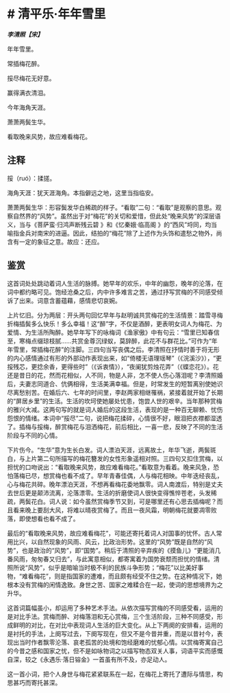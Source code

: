 # # 清平乐·年年雪里

***李清照【宋】***

年年雪里。

常插梅花醉。

挼尽梅花无好意。

赢得满衣清泪。

今年海角天涯。

萧萧两鬓生华。

看取晚来风势，故应难看梅花。

## 注释

挼（ruó）：揉搓。

海角天涯：犹天涯海角。本指僻远之地，这里当指临安。

萧萧两鬓生华：形容鬓发华白稀疏的样子。“看取”二句：“看取”是观察的意思。观察自然界的“风势”。虽然出于对“梅花”的关切和爱惜，但此处“晚来风势”的深层语义，当与《菩萨蛮·归鸿声断残云碧 》和《忆秦娥·临高阁 》的“西风”埒同，均当喻指金兵对南宋的进逼。因此，结拍的“梅花”除了上述作为头饰和遣愁之物外，尚含有一定的象征之意。故应：还应。

## 鉴赏

这首词处处跳动着词人生活的脉搏。她早年的欢乐，中年的幽怨，晚年的沦落，在词中都约略可见。饱经沧桑之后，内中许多难言之苦，通过抒写赏梅的不同感受倾诉了出来。词意含蓄蕴藉，感情悲切哀婉。

上片忆旧。分为两层：开头两句回忆早年与赵明诚共赏梅花的生活情景：踏雪寻梅折梅插鬓多么快乐！多么幸福！这“醉”字，不仅是酒醉，更表明女词人为梅花、为爱情、为生活所陶醉。她早年写下的咏梅词《渔家傲》中有句云：“雪里已知春信至，寒梅点缀琼枝腻……共赏金尊沉绿蚁，莫辞醉，此花不与群花比。”可作为“年年雪里，常插梅花醉”的注脚。三四句当写丧偶之后。李清照在抒情时善于将无形的内心感情通过有形的外部动作表现出来，如“倚楼无语理瑶琴”（《浣溪沙》），“更挼残芯，更捻余香，更得些时”（《诉衷情》），“夜阑犹剪烛花弄”（《蝶恋花》）。花还是昔日的花，然而花相似，人不同，物是人非，怎不使人伤心落泪呢？李清照婚后，夫妻志同道合、伉俩相得，生活美满幸福。但是，时常发生的短暂离别使她识尽离愁别苦。在婚后六、七年的时间里，李赵两家相继罹祸，紧接着就开始了长期的“屏居乡里”的生活。生活的坎坷使她屡处忧患，饱尝人世的艰辛。当年那种赏梅的雅兴大减。这两句写的就是词人婚后的这段生活，表现的是一种百无聊赖、忧伤怨恨的情绪。本词中“挼尽”二句，说把梅花揉碎，心情很不好，眼泪把衣襟都湿透了。插梅与挼梅，醉赏梅花与泪洒梅花，前后相比，一喜一悲，反映了不同的生活阶段与不同的心情。

下片伤今。“生华”意为生长白发。词人漂泊天涯，远离故土，年华飞逝，两鬓斑白，与上片第二句所描写的梅花簪发的女性形象遥相对照。三四句又扣住赏梅，以担忧的口吻说出：“看取晚来风势，故应难看梅花。”看取意为看着。晚来风急，恐怕落梅已尽，想赏梅也看不成了。早年青春佳偶，人与梅花相映。中年迭经丧乱，心与梅花共碎。晚年漂泊天涯，不想再看梅花委地飘零。词人南渡后，特别是丈夫去世后更是颠沛流离，沦落漂零。生活的折磨使词人很快变得憔悴苍老，头发稀疏，两鬓花白。词人说：如今虽然赏梅季节又到，可是哪里还有心思去插梅呢？而且看来晚上要刮大风，将难以晴夜赏梅了。而且一夜风霜，明朝梅花就要凋零败落，即使想看也看不成了。

最后的“看取晚来风势，故应难看梅花”，可能还寄托着词人对国事的忧怀。古人常用比兴，以自然现象的风雨、风云，比政治形势。这里的“风势”既是自然的“风势”，也是政治的“风势”，即“国势”。稍后于清照的辛弃疾的《摸鱼儿》“更能消几番风雨，匆匆春又归去”，与此寓意相似，都寄寓着为国势衰颓而担忧的情绪。清照所说“风势”，似乎是暗喻当时极不利的民族斗争形势；“梅花”以比美好事物，“难看梅花”，则是指国家的遭难，而且颇有经受不住之势。在这种情况下，她根本没有赏梅的闲情逸致。身世之苦、国家之难糅合在一起，使词的思想境界为之升华。

这首词篇幅虽小，却运用了多种艺术手法。从依次描写赏梅的不同感受看，运用的是对比手法。赏梅而醉、对梅落泪和无心赏梅，三个生活阶段，三种不同感受，形成鲜明的对比，在对比中表现词人生活的巨大变化。从上下两阕的安排看，运用的是衬托的手法，上阕写过去，下阕写现在，但又不是今昔并重，而是以昔衬今，表现出当时作者飘零沦落、哀老孤苦的处境和饱经磨难的忧郁心情。以赏梅寄寓自己的今昔之感和国家之忧，但不是如咏物词之以描写物态双关人事，词语平实而感慨自深，较之《永遇乐·落日镕金》一首虽有所不及，亦足动人。

这一首小词，把个人身世与梅花紧紧联系在一起，在梅花上寄托了遭际与情思，构思甚巧而寄托甚深。
